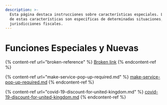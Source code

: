 ```yaml
---
description: >-
  Esta página destaca instrucciones sobre características especiales. La mayoría
  de estas características son específicas de determinadas situaciones, países o
  jurisdicciones fiscales.
---
```


# Funciones Especiales y Nuevas

{% content-ref url="broken-reference" %}
[Broken link](broken-reference)
{% endcontent-ref %}

{% content-ref url="make-service-pop-up-required.md" %}
[make-service-pop-up-required.md](make-service-pop-up-required.md)
{% endcontent-ref %}

{% content-ref url="covid-19-discount-for-united-kingdom.md" %}
[covid-19-discount-for-united-kingdom.md](covid-19-discount-for-united-kingdom.md)
{% endcontent-ref %}
